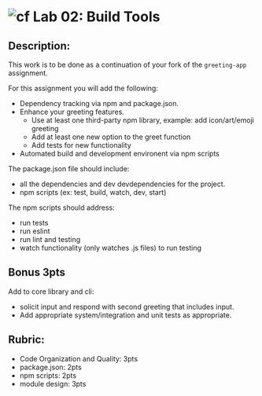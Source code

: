 ![cf](http://i.imgur.com/7v5ASc8.png)  Lab 02: Build Tools
===

## Description:

This work is to be done as a continuation of your fork of the `greeting-app` assignment.
 
For this assignment you will add the following:
  * Dependency tracking via npm and package.json. 
  * Enhance your greeting features. 
    * Use at least one third-party npm library, example: add icon/art/emoji greeting
    * Add at least one new option to the greet function
    * Add tests for new functionality
  * Automated build and development environent via npm scripts

The package.json file should include:
  * all the dependencies and dev devdependencies for the project.
  * npm scripts (ex: test, build, watch, dev, start)

The npm scripts should address:
  * run tests
  * run eslint
  * run lint and testing
  * watch functionality (only watches .js files) to run testing

## Bonus **3pts**  
Add to core library and cli:
* solicit input and respond with second greeting that includes input.
* Add appropriate system/integration and unit tests as appropriate. 

## Rubric:

* Code Organization and Quality: 3pts
* package.json: 2pts
* npm scripts: 2pts
* module design: 3pts
